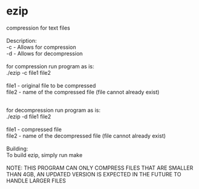 # ezip
compression for text files <br /> 
<br /> 
Description: <br /> 
-c - Allows for compression <br /> 
-d - Allows for decompression <br /> 
<br /> 
for compression run program as is: <br /> 
	./ezip -c file1 file2 <br /> 
<br /> 
file1 - original file to be compressed <br /> 
file2 - name of the compressed file (file cannot already exist) <br /> 

<br /> 
for decompression run program as is: <br /> 
	./ezip -d file1 file2 <br /> 
<br /> 
file1 - compressed file <br /> 
file2 - name of the decompressed file (file cannot already exist) <br /> 
<br /> 
Building: <br /> 
To build ezip, simply run make <br /> 
<br /> 
NOTE: THIS PROGRAM CAN ONLY COMPRESS FILES THAT ARE SMALLER THAN 4GB, AN UPDATED VERSION IS EXPECTED IN THE FUTURE TO HANDLE LARGER FILES


